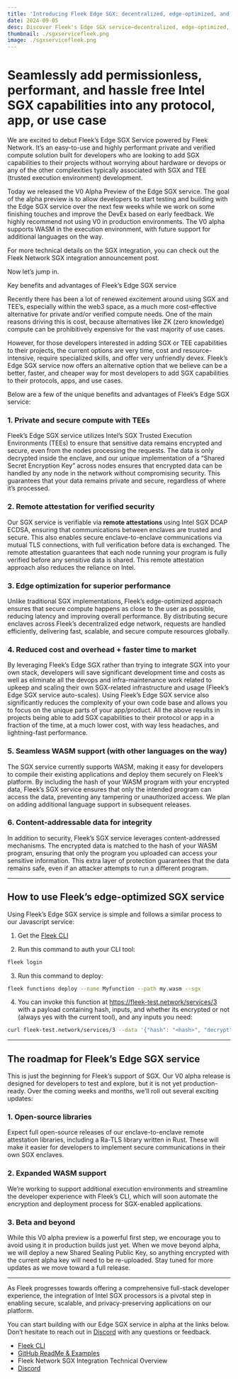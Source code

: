 ```yaml
---
title: 'Introducing Fleek Edge SGX: decentralized, edge-optimized, and dev friendly SGX capabilities'
date: 2024-09-05
desc: Discover Fleek's Edge SGX service—decentralized, edge-optimized, and secure Intel SGX compute solution for privacy-focused applications with WASM support.
thumbnail: ./sgxservicefleek.png
image: ./sgxservicefleek.png
---
```


# Seamlessly add permissionless, performant, and hassle free Intel SGX capabilities into any protocol, app, or use case

We are excited to debut Fleek’s Edge SGX Service powered by Fleek Network. It’s an easy-to-use and highly performant private and verified compute solution built for developers who are looking to add SGX capabilities to their projects without worrying about hardware or devops or any of the other complexities typically associated with SGX and TEE (trusted execution environment) development.

Today we released the V0 Alpha Preview of the Edge SGX service. The goal of the alpha preview is to allow developers to start testing and building with the Edge SGX service over the next few weeks while we work on some finishing touches and improve the DevEx based on early feedback. We highly recommend not using V0 in production environments. The V0 alpha supports WASM in the execution environment, with future support for additional languages on the way.

For more technical details on the SGX integration, you can check out the Fleek Network SGX integration announcement post.

Now let’s jump in.

Key benefits and advantages of Fleek’s Edge SGX service

Recently there has been a lot of renewed excitement around using SGX and TEE’s, especially within the web3 space, as a much more cost-effective alternative for private and/or verified compute needs. One of the main reasons driving this is cost, because alternatives like ZK (zero knowledge) compute can be prohibitively expensive for the vast majority of use cases.

However, for those developers interested in adding SGX or TEE capabilities to their projects, the current options are very time, cost and resource-intensive, require specialized skills, and offer very unfriendly devex. Fleek’s Edge SGX service now offers an alternative option that we believe can be a better, faster, and cheaper way for most developers to add SGX capabilities to their protocols, apps, and use cases.

Below are a few of the unique benefits and advantages of Fleek’s Edge SGX service:

### 1. Private and secure compute with TEEs

Fleek’s Edge SGX service utilizes Intel’s SGX Trusted Execution Environments (TEEs) to ensure that sensitive data remains encrypted and secure, even from the nodes processing the requests. The data is only decrypted inside the enclave, and our unique implementation of a “Shared Secret Encryption Key” across nodes ensures that encrypted data can be handled by any node in the network without compromising security. This guarantees that your data remains private and secure, regardless of where it’s processed.

### 2. Remote attestation for verified security

Our SGX service is verifiable via **remote attestations** using Intel SGX DCAP ECDSA, ensuring that communications between enclaves are trusted and secure. This also enables secure enclave-to-enclave communications via mutual TLS connections, with full verification before data is exchanged. The remote attestation guarantees that each node running your program is fully verified before any sensitive data is shared. This remote attestation approach also reduces the reliance on Intel.

### 3. Edge optimization for superior performance

Unlike traditional SGX implementations, Fleek’s edge-optimized approach ensures that secure compute happens as close to the user as possible, reducing latency and improving overall performance. By distributing secure enclaves across Fleek’s decentralized edge network, requests are handled efficiently, delivering fast, scalable, and secure compute resources globally.

### 4. Reduced cost and overhead + faster time to market

By leveraging Fleek’s Edge SGX rather than trying to integrate SGX into your own stack, developers will save significant development time and costs as well as eliminate all the devops and infra-maintenance work related to upkeep and scaling their own SGX-related infrastructure and usage (Fleek’s Edge SGX service auto-scales). Using Fleek’s Edge SGX service also significantly reduces the complexity of your own code base and allows you to focus on the unique parts of your app/product. All the above results in projects being able to add SGX capabilities to their protocol or app in a fraction of the time, at a much lower cost, with way less headaches, and lightning-fast performance.

### 5. Seamless WASM support (with other languages on the way)

The SGX service currently supports WASM, making it easy for developers to compile their existing applications and deploy them securely on Fleek’s platform. By including the hash of your WASM program with your encrypted data, Fleek’s SGX service ensures that only the intended program can access the data, preventing any tampering or unauthorized access. We plan on adding additional language support in subsequent releases.

### 6. Content-addressable data for integrity

In addition to security, Fleek’s SGX service leverages content-addressed mechanisms. The encrypted data is matched to the hash of your WASM program, ensuring that only the program you uploaded can access your sensitive information. This extra layer of protection guarantees that the data remains safe, even if an attacker attempts to run a different program.

---

## How to use Fleek’s edge-optimized SGX service

Using Fleek’s Edge SGX service is simple and follows a similar process to our Javascript service:

1. Get the [Fleek CLI](https://fleek.xyz/docs/cli/)

2. Run this command to auth your CLI tool:

```bash
fleek login
```

3. Run this command to deploy:

```bash
fleek functions deploy --name Myfunction --path my.wasm --sgx
```

4. You can invoke this function at https://fleek-test.network/services/3 with a payload containing hash, inputs, and whether its encrypted or not (always yes with the current tool), and any inputs you need:

```bash
curl fleek-test.network/services/3 --data '{"hash": "<hash>", "decrypt": true, "input": "foo"}'
```
 
---

## The roadmap for Fleek’s Edge SGX service

This is just the beginning for Fleek’s support of SGX. Our V0 alpha release is designed for developers to test and explore, but it is not yet production-ready. Over the coming weeks and months, we’ll roll out several exciting updates:

### 1. Open-source libraries

Expect full open-source releases of our enclave-to-enclave remote attestation libraries, including a Ra-TLS library written in Rust. These will make it easier for developers to implement secure communications in their own SGX enclaves.

### 2. Expanded WASM support

We’re working to support additional execution environments and streamline the developer experience with Fleek’s CLI, which will soon automate the encryption and deployment process for SGX-enabled applications.

### 3. Beta and beyond

While this V0 alpha preview is a powerful first step, we encourage you to avoid using it in production builds just yet. When we move beyond alpha, we will deploy a new Shared Sealing Public Key, so anything encrypted with the current alpha key will need to be re-uploaded. Stay tuned for more updates as we move toward a full release.

---

As Fleek progresses towards offering a comprehensive full-stack developer experience, the integration of Intel SGX processors is a pivotal step in enabling secure, scalable, and privacy-preserving applications on our platform.

You can start building with our Edge SGX service in alpha at the links below. Don’t hesitate to reach out in [Discord](https://discord.gg/fleek) with any questions or feedback.

- [Fleek CLI](https://fleek.xyz/docs/cli/)
- [GitHub ReadMe & Examples](https://github.com/fleek-network/lightning/tree/sgx-alpha/lib/sgxkit#readme)
- Fleek Network SGX Integration Technical Overview
- [Discord](https://discord.gg/fleek)
